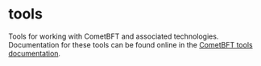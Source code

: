 # tools

Tools for working with CometBFT and associated technologies.
Documentation for these tools can be found online in the
[CometBFT tools documentation](https://docs.cometbft.com/v0.38.x/tools/).
